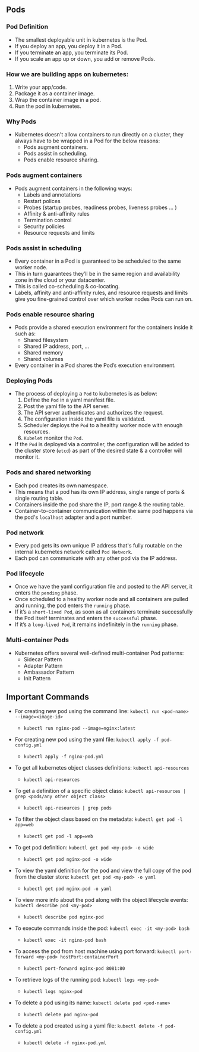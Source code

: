 ## Pods
### Pod Definition
- The smallest deployable unit in kubernetes is the Pod.
- If you deploy an app, you deploy it in a Pod.
- If you terminate an app, you terminate its Pod.
- If you scale an app up or down, you add or remove Pods.

### How we are building apps on kubernetes:
1.  Write your app/code.
2. Package it as a container image.
3. Wrap the container image in a pod.
4. Run the pod in kubernetes.

### Why Pods
- Kubernetes doesn't allow containers to run directly on a cluster, they always have to be wrapped in a Pod for the below reasons:
  - Pods augment containers.
  - Pods assist in scheduling.
  - Pods enable resource sharing.

### Pods augment containers
- Pods augment containers in the following ways:
  - Labels and annotations
  - Restart polices
  - Probes (startup probes, readiness probes, liveness probes ... )
  - Affinity & anti-affinity rules
  - Termination control
  - Security policies
  - Resource requests and limits

### Pods assist in scheduling
- Every container in a Pod is guaranteed to be scheduled to the same worker node.
- This in turn guarantees they’ll be in the same region and availability zone in the cloud or your datacenter.
- This is called co-scheduling & co-locating.
- Labels, affinity and anti-affinity rules, and resource requests and limits give you fine-grained control over which worker nodes Pods can run on.

### Pods enable resource sharing
- Pods provide a shared execution environment for the containers inside it such as:
  - Shared filesystem
  - Shared IP address, port, ...
  - Shared memory
  - Shared volumes
- Every container in a Pod shares the Pod’s execution environment.

### Deploying Pods
- The process of deploying a `Pod` to kubernetes is as below:
  1. Define the `Pod` in a yaml manifest file.
  2. Post the yaml file to the API server.
  3. The API server authenticates and authorizes the request.
  4. The configuration inside the yaml file is validated.
  5. Scheduler deploys the `Pod` to a healthy worker node with enough resources.
  6. `Kubelet` monitor the `Pod`.
- If the `Pod` is deployed via a controller, the configuration will be added to the cluster store (`etcd`) as part of the desired state & a controller will monitor it.

### Pods and shared networking
- Each pod creates its own namespace.
- This means that a pod has its own IP address, single range of ports & single routing table.
- Containers inside the pod share the IP, port range & the routing table.
- Container-to-container communication within the same pod happens via the pod's `localhost` adapter and a port number.

### Pod network
- Every pod gets its own unique IP address that's fully routable on the internal kubernetes network called `Pod Network`.
- Each pod can communicate with any other pod via the IP address.

### Pod lifecycle
- Once we have the yaml configuration file and posted to the API server, it enters the `pending` phase.
- Once scheduled to a healthy worker node and all containers are pulled and running, the pod enters the `running` phase.
- If it’s a `short-lived Pod`, as soon as all containers terminate successfully the Pod itself terminates and enters the `successful` phase.
- If it’s a `long-lived Pod`, it remains indefinitely in the `running` phase.

### Multi-container Pods
- Kubernetes offers several well-defined multi-container Pod patterns:
  - Sidecar Pattern
  - Adapter Pattern
  - Ambassador Pattern
  - Init Pattern

## Important Commands

- For creating new pod using the command line: `kubectl run <pod-name> --image=<image-id>`
  - ```shell
    kubectl run nginx-pod --image=nginx:latest
    ```
- For creating new pod using the yaml file: `kubectl apply -f pod-config.yml`
  - ```shell
    kubectl apply -f nginx-pod.yml
    ```
- To get all kubernetes object classes definitions: `kubectl api-resources`
  - ```shell
    kubectl api-resources
    ```
- To get a definition of a specific object class: `kubectl api-resources | grep <pods/any other object class>`
  - ```shell
    kubectl api-resources | grep pods
    ```
- To filter the object class based on the metadata: `kubectl get pod -l app=web`
  - ```shell
    kubectl get pod -l app=web
    ```
- To get pod definition: `kubectl get pod <my-pod> -o wide`
  - ```shell
    kubectl get pod nginx-pod -o wide
    ```
- To view the yaml definition for the pod and view the full copy of the pod from the cluster store: `kubectl get pod <my-pod> -o yaml`
  - ```shell
    kubectl get pod nginx-pod -o yaml
    ```
- To view more info about the pod along with the object lifecycle events: `kubectl describe pod <my-pod>`
  - ```shell
    kubectl describe pod nginx-pod
    ```
- To execute commands inside the pod: `kubectl exec -it <my-pod> bash`
  - ```shell
    kubectl exec -it nginx-pod bash
    ```
- To access the pod from host machine using port forward: `kubectl port-forward <my-pod> hostPort:containerPort`
  - ```shell
    kubectl port-forward nginx-pod 8081:80
    ```
- To retrieve logs of the running pod: `kubectl logs <my-pod>`
  - ```shell
    kubectl logs nginx-pod
    ```
- To delete a pod using its name: `kubectl delete pod <pod-name>`
  - ```shell
    kubectl delete pod nginx-pod
    ```
- To delete a pod created using a yaml file: `kubectl delete -f pod-config.yml`
  - ```shell
    kubectl delete -f nginx-pod.yml
    ```